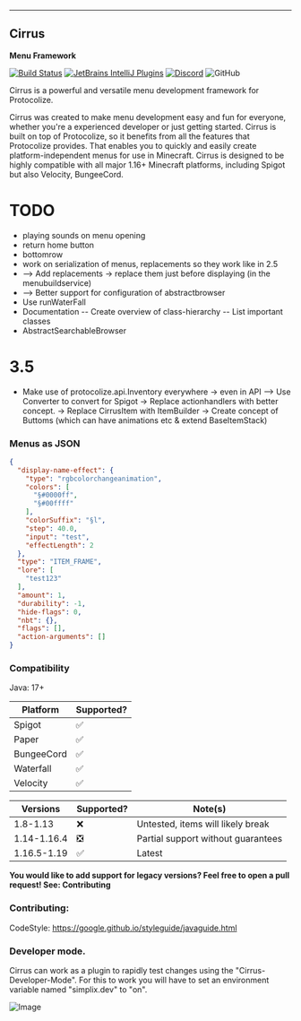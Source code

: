 ---------------
Cirrus
---------------

__Menu Framework__

[![Build Status](http://ci.exceptionflug.de/buildStatus/icon?job=Cirrus)](http://ci.exceptionflug.de/job/Cirrus/) [![JetBrains IntelliJ Plugins](https://img.shields.io/jetbrains/plugin/v/15194-cirrus-tooling)](https://plugins.jetbrains.com/plugin/15194-cirrus-tooling) [![Discord](https://img.shields.io/discord/752533664696369204?label=Discord)](https://discord.simplixsoft.com/) ![GitHub](https://img.shields.io/github/license/Exceptionflug/Protocolize)

Cirrus is a powerful and versatile menu development framework for Protocolize.

Cirrus was created to make menu development easy and fun for everyone, whether you're a experienced
developer or just getting started. Cirrus is built on top of Protocolize, so it benefits from all
the features that Protocolize provides.
That enables you to quickly and easily create platform-independent menus for use in Minecraft.
Cirrus is designed to be highly compatible with all major 1.16+ Minecraft platforms, including
Spigot but also Velocity, BungeeCord.

# TODO

- playing sounds on menu opening
- return home button
- bottomrow
- work on serialization of menus, replacements so they work like in 2.5
- --> Add replacements -> replace them just before displaying (in the menubuildservice)
- --> Better support for configuration of abstractbrowser
- Use runWaterFall
- Documentation
  -- Create overview of class-hierarchy
  -- List important classes
- AbstractSearchableBrowser

# 3.5

- Make use of protocolize.api.Inventory everywhere -> even in API
  --> Use Converter to convert for Spigot
  -> Replace actionhandlers with better concept.
  -> Replace CirrusItem with ItemBuilder
  -> Create concept of Buttoms (which can have animations etc & extend BaseItemStack)

### Menus as JSON

```JSON
{
  "display-name-effect": {
    "type": "rgbcolorchangeanimation",
    "colors": [
      "§#0000ff",
      "§#00ffff"
    ],
    "colorSuffix": "§l",
    "step": 40.0,
    "input": "test",
    "effectLength": 2
  },
  "type": "ITEM_FRAME",
  "lore": [
    "test123"
  ],
  "amount": 1,
  "durability": -1,
  "hide-flags": 0,
  "nbt": {},
  "flags": [],
  "action-arguments": []
}
```

### Compatibility

Java: 17+

| Platform    | Supported? |
|-------------|------------|
| Spigot      | ✅          |
| Paper       | ✅          |
| BungeeCord  | ✅          |
| Waterfall   | ✅          |
| Velocity    | ✅          |

| Versions    | Supported? | Note(s)                            |
|-------------|------------|------------------------------------|
| 1.8-1.13    | ❌          | Untested, items will likely break  |
| 1.14-1.16.4 | ❎          | Partial support without guarantees |
| 1.16.5-1.19 | ✅          | Latest                             |

__You would like to add support for legacy versions?
Feel free to open a pull request! See: Contributing__

### Contributing:

CodeStyle: https://google.github.io/styleguide/javaguide.html

### Developer mode.

Cirrus can work as a plugin to rapidly test changes using the
"Cirrus-Developer-Mode". For this to work you will have to set an
environment variable named "simplix.dev" to "on".

![Image](https://i.imgur.com/DmP5ydJ.png)
